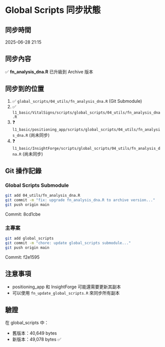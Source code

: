 # Global Scripts 同步狀態

## 同步時間
2025-06-28 21:15

## 同步內容
✅ **fn_analysis_dna.R** 已升級到 Archive 版本

## 同步到的位置
1. ✅ `global_scripts/04_utils/fn_analysis_dna.R` (Git Submodule)
2. ✅ `l1_basic/VitalSigns/scripts/global_scripts/04_utils/fn_analysis_dna.R`
3. ❓ `l1_basic/positioning_app/scripts/global_scripts/04_utils/fn_analysis_dna.R` (尚未同步)
4. ❓ `l1_basic/InsightForge/scripts/global_scripts/04_utils/fn_analysis_dna.R` (尚未同步)

## Git 操作記錄
### Global Scripts Submodule
```bash
git add 04_utils/fn_analysis_dna.R
git commit -m "fix: upgrade fn_analysis_dna.R to archive version..."
git push origin main
```
Commit: 8cd1cbe

### 主專案
```bash
git add global_scripts
git commit -m "chore: update global_scripts submodule..."
git push origin main
```
Commit: f2e1595

## 注意事項
- positioning_app 和 InsightForge 可能還需要更新其副本
- 可以使用 `fn_update_global_scripts.R` 來同步所有副本

## 驗證
在 global_scripts 中：
- 舊版本：40,649 bytes
- 新版本：49,078 bytes ✅ 